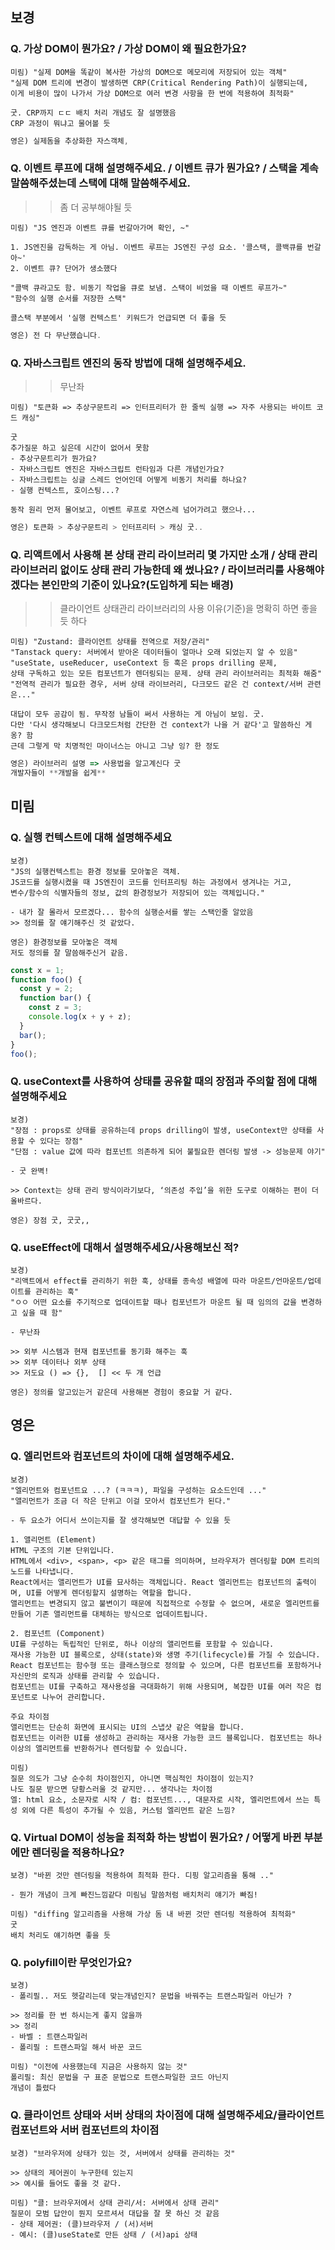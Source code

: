 ## 보경

### Q. 가상 DOM이 뭔가요? / 가상 DOM이 왜 필요한가요?

```
미림) "실제 DOM을 똑같이 복사한 가상의 DOM으로 메모리에 저장되어 있는 객체"
"실제 DOM 트리에 변경이 발생하면 CRP(Critical Rendering Path)이 실행되는데,
이게 비용이 많이 나가서 가상 DOM으로 여러 변경 사항을 한 번에 적용하여 최적화"

굿. CRP까지 ㄷㄷ 배치 처리 개념도 잘 설명했음
CRP 과정이 뭐냐고 물어볼 듯
```

```jsx
영은) 실제돔을 추상화한 자스객체,
```

### Q. 이벤트 루프에 대해 설명해주세요. / 이벤트 큐가 뭔가요? / 스택을 계속 말씀해주셨는데 스택에 대해 말씀해주세요.

> > 좀 더 공부해야될 듯

```
미림) "JS 엔진과 이벤트 큐를 번갈아가며 확인, ~"

1. JS엔진을 감독하는 게 아님. 이벤트 루프는 JS엔진 구성 요소. '콜스택, 콜백큐를 번갈아~'
2. 이벤트 큐? 단어가 생소했다

"콜백 큐라고도 함. 비동기 작업을 큐로 보냄. 스택이 비었을 때 이벤트 루프가~"
"함수의 실행 순서를 저장한 스택"

콜스택 부분에서 '실행 컨텍스트' 키워드가 언급되면 더 좋을 듯
```

```jsx
영은) 전 다 무난했습니다.
```

### Q. 자바스크립트 엔진의 동작 방법에 대해 설명해주세요.

> > 무난좌

```
미림) "토큰화 => 추상구문트리 => 인터프리터가 한 줄씩 실행 => 자주 사용되는 바이트 코드 캐싱"

굿
추가질문 하고 싶은데 시간이 없어서 못함
- 추상구문트리가 뭔가요?
- 자바스크립트 엔진은 자바스크립트 런타임과 다른 개념인가요?
- 자바스크립트는 싱글 스레드 언어인데 어떻게 비동기 처리를 하나요?
- 실행 컨텍스트, 호이스팅...?

동작 원리 먼저 물어보고, 이벤트 루프로 자연스레 넘어가려고 했으나...
```

```jsx
영은) 토큰화 > 추상구문트리 > 인터프리터 > 캐싱 굿..
```

### Q. 리액트에서 사용해 본 상태 관리 라이브러리 몇 가지만 소개 / 상태 관리 라이브러리 없이도 상태 관리 가능한데 왜 썼나요? / 라이브러리를 사용해야겠다는 본인만의 기준이 있나요?(도입하게 되는 배경)

> > 클라이언트 상태관리 라이브러리의 사용 이유(기준)을 명확히 하면 좋을 듯 하다

```
미림) "Zustand: 클라이언트 상태를 전역으로 저장/관리"
"Tanstack query: 서버에서 받아온 데이터들이 얼마나 오래 되었는지 알 수 있음"
"useState, useReducer, useContext 등 훅은 props drilling 문제,
상태 구독하고 있는 모든 컴포넌트가 렌더링되는 문제. 상태 관리 라이브러리는 최적화 해줌"
"전역적 관리가 필요한 경우, 서버 상태 라이브러리, 다크모드 같은 건 context/서버 관련은..."

대답이 모두 공감이 됨. 무작정 남들이 써서 사용하는 게 아님이 보임. 굿.
다만 '다시 생각해보니 다크모드처럼 간단한 건 context가 나을 거 같다'고 말씀하신 게 옹? 함
근데 그렇게 막 치명적인 마이너스는 아니고 그냥 잉? 한 정도
```

```jsx
영은) 라이브러리 설명 => 사용법을 알고계신다 굿
개발자들이 **개발을 쉽게**
```

## 미림

### Q. **실행 컨텍스트에 대해 설명해주세요**

```
보경)
"JS의 실행컨텍스트는 환경 정보를 모아놓은 객체.
JS코드를 실행시켰을 때 JS엔진이 코드를 인터프리팅 하는 과정에서 생겨나는 거고,
변수/함수의 식별자들의 정보, 값의 환경정보가 저장되어 있는 객체입니다."

- 내가 잘 몰라서 모르겠다... 함수의 실행순서를 쌓는 스택인줄 알았음
>> 정의를 잘 얘기해주신 것 같았다.
```

```
영은) 환경정보를 모아놓은 객체
저도 정의를 잘 말씀해주신거 같음.
```

```jsx
const x = 1;
function foo() {
  const y = 2;
  function bar() {
    const z = 3;
    console.log(x + y + z);
  }
  bar();
}
foo();
```

### Q. **useContext를 사용하여 상태를 공유할 때의 장점과 주의할 점에 대해 설명해주세요**

```
보경)
"장점 : props로 상태를 공유하는데 props drilling이 발생, useContext만 상태를 사용할 수 있다는 장점"
"단점 : value 값에 따라 컴포넌트 의존하게 되어 불필요한 렌더링 발생 -> 성능문제 야기"

- 굿 완벽!

>> Context는 상태 관리 방식이라기보다, ‘의존성 주입’을 위한 도구로 이해하는 편이 더 올바르다.
```

```
영은) 장점 굿, 굿굿,,
```

### Q. **useEffect에 대해서 설명해주세요/사용해보신 적?**

```
보경)
"리액트에서 effect를 관리하기 위한 훅, 상태를 종속성 배열에 따라 마운트/언마운트/업데이트를 관리하는 훅"
"ㅇㅇ 어떤 요소를 주기적으로 업데이트할 때나 컴포넌트가 마운트 될 때 임의의 값을 변경하고 싶을 때 함"

- 무난좌

>> 외부 시스템과 현재 컴포넌트를 동기화 해주는 훅
>> 외부 데이터나 외부 상태
>> 저도요 () => {},  [] << 두 개 언급
```

```
영은) 정의를 알고있는거 같은데 사용해본 경험이 중요할 거 같다.
```

## 영은

### Q. 엘리먼트와 컴포넌트의 차이에 대해 설명해주세요.

```
보경)
"엘리먼트와 컴포넌트요 ...? (ㅋㅋㅋ), 파일을 구성하는 요소드인데 ..."
"앨리먼트가 조금 더 작은 단위고 이걸 모아서 컴포넌트가 된다."

- 두 요소가 어디서 쓰이는지를 잘 생각해보면 대답할 수 있을 듯

1. 앨리먼트 (Element)
HTML 구조의 기본 단위입니다.
HTML에서 <div>, <span>, <p> 같은 태그를 의미하며, 브라우저가 렌더링할 DOM 트리의 노드를 나타냅니다.
React에서는 앨리먼트가 UI를 묘사하는 객체입니다. React 엘리먼트는 컴포넌트의 출력이며, UI를 어떻게 렌더링할지 설명하는 역할을 합니다.
앨리먼트는 변경되지 않고 불변이기 때문에 직접적으로 수정할 수 없으며, 새로운 엘리먼트를 만들어 기존 앨리먼트를 대체하는 방식으로 업데이트됩니다.

2. 컴포넌트 (Component)
UI를 구성하는 독립적인 단위로, 하나 이상의 앨리먼트를 포함할 수 있습니다.
재사용 가능한 UI 블록으로, 상태(state)와 생명 주기(lifecycle)를 가질 수 있습니다.
React 컴포넌트는 함수형 또는 클래스형으로 정의할 수 있으며, 다른 컴포넌트를 포함하거나 자신만의 로직과 상태를 관리할 수 있습니다.
컴포넌트는 UI를 구축하고 재사용성을 극대화하기 위해 사용되며, 복잡한 UI를 여러 작은 컴포넌트로 나누어 관리합니다.

주요 차이점
앨리먼트는 단순히 화면에 표시되는 UI의 스냅샷 같은 역할을 합니다.
컴포넌트는 이러한 UI를 생성하고 관리하는 재사용 가능한 코드 블록입니다. 컴포넌트는 하나 이상의 앨리먼트를 반환하거나 렌더링할 수 있습니다.
```

```
미림)
질문 의도가 그냥 순수히 차이점인지, 아니면 핵심적인 차이점이 있는지?
나도 질문 받으면 당황스러울 것 같지만... 생각나는 차이점
엘: html 요소, 소문자로 시작 / 컴: 컴포넌트..., 대문자로 시작, 엘리먼트에서 쓰는 특성 외에 다른 특성이 추가될 수 있음, 커스텀 엘리먼트 같은 느낌?
```

### Q. Virtual DOM이 성능을 최적화 하는 방법이 뭔가요? / 어떻게 바뀐 부분에만 렌더링을 적용하나요?

```
보경) "바뀐 것만 렌더링을 적용하여 최적화 한다. 디핑 알고리즘을 통해 .."

- 뭔가 개념이 크게 빠진느낌같다 미림님 말씀처럼 배치처리 얘기가 빠짐!
```

```
미림) "diffing 알고리즘을 사용해 가상 돔 내 바뀐 것만 렌더링 적용하여 최적화"
굿
배치 처리도 얘기하면 좋을 듯
```

### Q. polyfill이란 무엇인가요?

```
보경)
- 폴리필.. 저도 헷갈리는데 맞는개념인지? 문법을 바꿔주는 트랜스파일러 아닌가 ?

>> 정리를 한 번 하시는게 좋지 않을까
>> 정리
- 바벨 : 트랜스파일러
- 폴리필 : 트랜스파일 해서 바꾼 코드
```

```
미림) "이전에 사용했는데 지금은 사용하지 않는 것"
폴리필: 최신 문법을 구 표준 문법으로 트랜스파일한 코드 아닌지
개념이 틀렸다
```

### Q. **클라이언트 상태와 서버 상태의 차이점에 대해 설명해주세요/클라이언트 컴포넌트와 서버 컴포넌트의 차이점**

```
보경) "브라우저에 상태가 있는 것, 서버에서 상태를 관리하는 것"

>> 상태의 제어권이 누구한테 있는지
>> 예시를 들어도 좋을 것 같다.
```

```
미림) "클: 브라우저에서 상태 관리/서: 서버에서 상태 관리"
질문이 모범 답안이 뭔지 모르셔서 대답을 잘 못 하신 것 같음
- 상태 제어권: (클)브라우저 / (서)서버
- 예시: (클)useState로 만든 상태 / (서)api 상태
```
